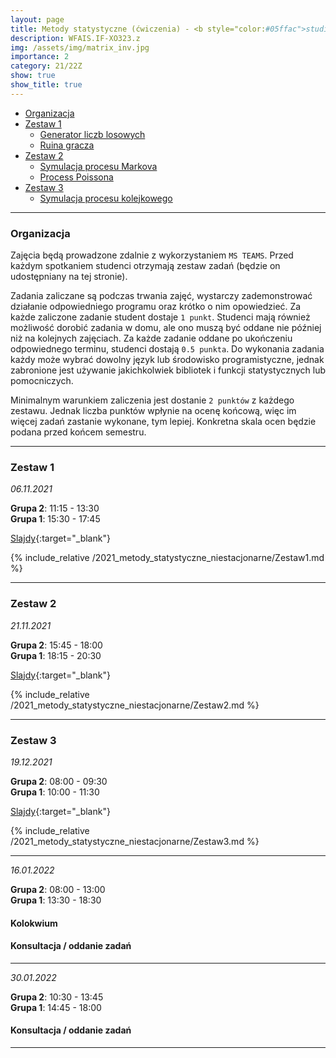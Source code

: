 ```yaml
---
layout: page
title: Metody statystyczne (ćwiczenia) - <b style="color:#05ffac">studia niestacjonarne</b> 
description: WFAIS.IF-XO323.z
img: /assets/img/matrix_inv.jpg
importance: 2
category: 21/22Z
show: true
show_title: true
---
```


<!-- no toc --> 
- [Organizacja](#organizacja)
- [Zestaw 1](#zestaw-1)
    - [Generator liczb losowych](#generator-liczb-losowych)
    - [Ruina gracza](#ruina-gracza)
- [Zestaw 2](#zestaw-2)
    - [Symulacja procesu Markova](#symulacja-procesu-markova)
    - [Process Poissona](#process-poissona)
- [Zestaw 3](#zestaw-3)
    - [Symulacja procesu kolejkowego](#symulacja-procesu-kolejkowego)

---

### **Organizacja**

Zajęcia będą prowadzone zdalnie z wykorzystaniem `MS TEAMS`.
Przed każdym spotkaniem studenci otrzymają zestaw zadań (będzie on udostępniany na tej stronie). 


Zadania zaliczane są podczas trwania zajęć, wystarczy zademonstrować działanie odpowiedniego programu oraz krótko o nim opowiedzieć. Za każde zaliczone zadanie student dostaje `1 punkt`.
Studenci mają również możliwość dorobić zadania w domu, ale ono muszą być oddane nie później niż na kolejnych zajęciach. Za każde zadanie oddane po ukończeniu odpowiednego terminu, studenci dostają `0.5 punkta`.
Do wykonania zadania każdy może wybrać dowolny język lub środowisko programistyczne, jednak zabronione jest używanie jakichkolwiek bibliotek i funkcji statystycznych lub pomocniczych.

Minimalnym warunkiem zaliczenia jest dostanie `2 punktów` z każdego zestawu. Jednak liczba punktów wpłynie na ocenę końcową, więc im więcej zadań zastanie wykonane, tym lepiej. Konkretna skala ocen będzie podana przed końcem semestru.

---

### **Zestaw 1**

*06.11.2021*

**Grupa 2**: 11:15 - 13:30  
**Grupa 1**: 15:30 - 17:45

[Slajdy](/teaching/2021_metody_statystyczne_niestacjonarne/1_Urbanevych_2021.pdf){:target="_blank"}

{% include_relative /2021_metody_statystyczne_niestacjonarne/Zestaw1.md %}

---

### **Zestaw 2**

*21.11.2021*

**Grupa 2**: 15:45 - 18:00  
**Grupa 1**: 18:15 - 20:30  
 

[Slajdy](/teaching/2021_metody_statystyczne_niestacjonarne/2_Urbanevych_2021.pdf){:target="_blank"}

{% include_relative /2021_metody_statystyczne_niestacjonarne/Zestaw2.md %}

---

### **Zestaw 3**

*19.12.2021*

**Grupa 2**: 08:00 - 09:30  
**Grupa 1**: 10:00 - 11:30


[Slajdy](/teaching/2021_metody_statystyczne_niestacjonarne/3_Urbanevych_2021.pdf){:target="_blank"}
 
{% include_relative /2021_metody_statystyczne_niestacjonarne/Zestaw3.md %}

---

<!-- ### **Zestaw 4** -->

*16.01.2022*

**Grupa 2**: 08:00 - 13:00  
**Grupa 1**: 13:30 - 18:30  
 
#### Kolokwium
#### Konsultacja / oddanie zadań
---

<!-- ### **Reserve** -->

*30.01.2022*

**Grupa 2**: 10:30 - 13:45  
**Grupa 1**: 14:45 - 18:00
 
#### Konsultacja / oddanie zadań

---
